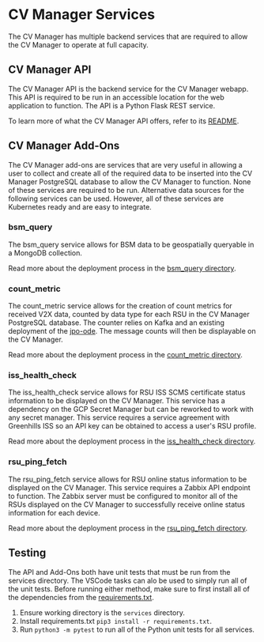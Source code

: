 # CV Manager Services

The CV Manager has multiple backend services that are required to allow the CV Manager to operate at full capacity.

## CV Manager API

The CV Manager API is the backend service for the CV Manager webapp. This API is required to be run in an accessible location for the web application to function. The API is a Python Flask REST service.

To learn more of what the CV Manager API offers, refer to its [README](api/README.md).

## CV Manager Add-Ons

The CV Manager add-ons are services that are very useful in allowing a user to collect and create all of the required data to be inserted into the CV Manager PostgreSQL database to allow the CV Manager to function. None of these services are required to be run. Alternative data sources for the following services can be used. However, all of these services are Kubernetes ready and are easy to integrate.

### bsm_query

The bsm_query service allows for BSM data to be geospatially queryable in a MongoDB collection.

Read more about the deployment process in the [bsm_query directory](addons/images/bsm_query/README.md).

### count_metric

The count_metric service allows for the creation of count metrics for received V2X data, counted by data type for each RSU in the CV Manager PostgreSQL database. The counter relies on Kafka and an existing deployment of the [jpo-ode](https://github.com/usdot-jpo-ode/jpo-ode/tree/master). The message counts will then be displayable on the CV Manager.

Read more about the deployment process in the [count_metric directory](addons/images/count_metric/README.md).

### iss_health_check

The iss_health_check service allows for RSU ISS SCMS certificate status information to be displayed on the CV Manager. This service has a dependency on the GCP Secret Manager but can be reworked to work with any secret manager. This service requires a service agreement with Greenhills ISS so an API key can be obtained to access a user's RSU profile.

Read more about the deployment process in the [iss_health_check directory](addons/images/iss_health_check/README.md).

### rsu_ping_fetch

The rsu_ping_fetch service allows for RSU online status information to be displayed on the CV Manager. This service requires a Zabbix API endpoint to function. The Zabbix server must be configured to monitor all of the RSUs displayed on the CV Manager to successfully receive online status information for each device.

Read more about the deployment process in the [rsu_ping_fetch directory](addons/images/rsu_ping_fetch/README.md).

## Testing

The API and Add-Ons both have unit tests that must be run from the services directory. The VSCode tasks can alo be used to simply run all of the unit tests. Before running either method, make sure to first install all of the dependencies from the [requirements.txt](requirements.txt).

1. Ensure working directory is the `services` directory.
2. Install requirements.txt `pip3 install -r requirements.txt`.
3. Run `python3 -m pytest` to run all of the Python unit tests for all services.
